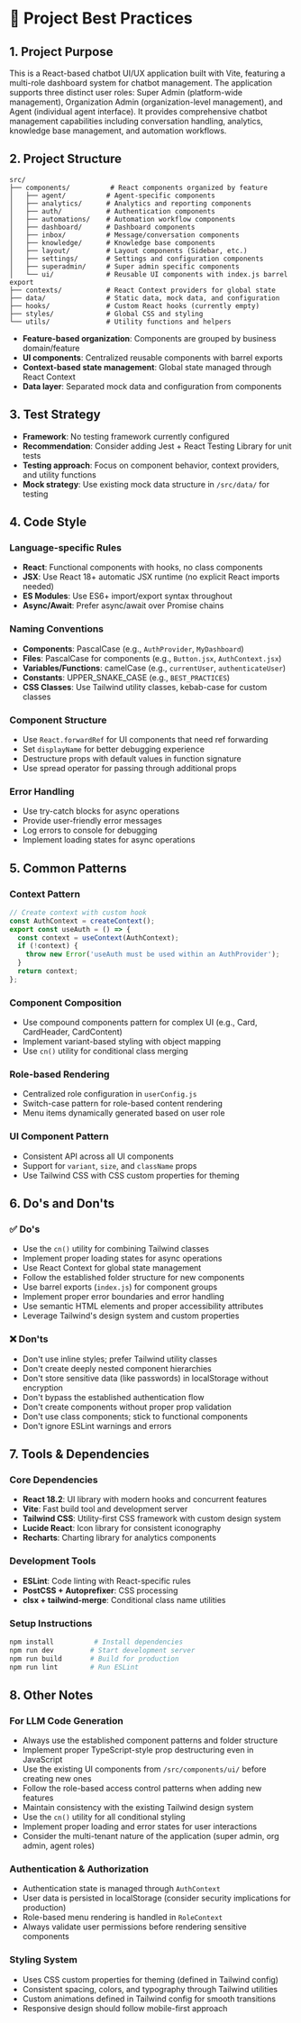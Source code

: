 # 📘 Project Best Practices

## 1. Project Purpose
This is a React-based chatbot UI/UX application built with Vite, featuring a multi-role dashboard system for chatbot management. The application supports three distinct user roles: Super Admin (platform-wide management), Organization Admin (organization-level management), and Agent (individual agent interface). It provides comprehensive chatbot management capabilities including conversation handling, analytics, knowledge base management, and automation workflows.

## 2. Project Structure
```
src/
├── components/          # React components organized by feature
│   ├── agent/          # Agent-specific components
│   ├── analytics/      # Analytics and reporting components
│   ├── auth/           # Authentication components
│   ├── automations/    # Automation workflow components
│   ├── dashboard/      # Dashboard components
│   ├── inbox/          # Message/conversation components
│   ├── knowledge/      # Knowledge base components
│   ├── layout/         # Layout components (Sidebar, etc.)
│   ├── settings/       # Settings and configuration components
│   ├── superadmin/     # Super admin specific components
│   └── ui/             # Reusable UI components with index.js barrel export
├── contexts/           # React Context providers for global state
├── data/               # Static data, mock data, and configuration
├── hooks/              # Custom React hooks (currently empty)
├── styles/             # Global CSS and styling
└── utils/              # Utility functions and helpers
```

- **Feature-based organization**: Components are grouped by business domain/feature
- **UI components**: Centralized reusable components with barrel exports
- **Context-based state management**: Global state managed through React Context
- **Data layer**: Separated mock data and configuration from components

## 3. Test Strategy
- **Framework**: No testing framework currently configured
- **Recommendation**: Consider adding Jest + React Testing Library for unit tests
- **Testing approach**: Focus on component behavior, context providers, and utility functions
- **Mock strategy**: Use existing mock data structure in `/src/data/` for testing

## 4. Code Style

### Language-specific Rules
- **React**: Functional components with hooks, no class components
- **JSX**: Use React 18+ automatic JSX runtime (no explicit React imports needed)
- **ES Modules**: Use ES6+ import/export syntax throughout
- **Async/Await**: Prefer async/await over Promise chains

### Naming Conventions
- **Components**: PascalCase (e.g., `AuthProvider`, `MyDashboard`)
- **Files**: PascalCase for components (e.g., `Button.jsx`, `AuthContext.jsx`)
- **Variables/Functions**: camelCase (e.g., `currentUser`, `authenticateUser`)
- **Constants**: UPPER_SNAKE_CASE (e.g., `BEST_PRACTICES`)
- **CSS Classes**: Use Tailwind utility classes, kebab-case for custom classes

### Component Structure
- Use `React.forwardRef` for UI components that need ref forwarding
- Set `displayName` for better debugging experience
- Destructure props with default values in function signature
- Use spread operator for passing through additional props

### Error Handling
- Use try-catch blocks for async operations
- Provide user-friendly error messages
- Log errors to console for debugging
- Implement loading states for async operations

## 5. Common Patterns

### Context Pattern
```jsx
// Create context with custom hook
const AuthContext = createContext();
export const useAuth = () => {
  const context = useContext(AuthContext);
  if (!context) {
    throw new Error('useAuth must be used within an AuthProvider');
  }
  return context;
};
```

### Component Composition
- Use compound components pattern for complex UI (e.g., Card, CardHeader, CardContent)
- Implement variant-based styling with object mapping
- Use `cn()` utility for conditional class merging

### Role-based Rendering
- Centralized role configuration in `userConfig.js`
- Switch-case pattern for role-based content rendering
- Menu items dynamically generated based on user role

### UI Component Pattern
- Consistent API across all UI components
- Support for `variant`, `size`, and `className` props
- Use Tailwind CSS with CSS custom properties for theming

## 6. Do's and Don'ts

### ✅ Do's
- Use the `cn()` utility for combining Tailwind classes
- Implement proper loading states for async operations
- Use React Context for global state management
- Follow the established folder structure for new components
- Use barrel exports (`index.js`) for component groups
- Implement proper error boundaries and error handling
- Use semantic HTML elements and proper accessibility attributes
- Leverage Tailwind's design system and custom properties

### ❌ Don'ts
- Don't use inline styles; prefer Tailwind utility classes
- Don't create deeply nested component hierarchies
- Don't store sensitive data (like passwords) in localStorage without encryption
- Don't bypass the established authentication flow
- Don't create components without proper prop validation
- Don't use class components; stick to functional components
- Don't ignore ESLint warnings and errors

## 7. Tools & Dependencies

### Core Dependencies
- **React 18.2**: UI library with modern hooks and concurrent features
- **Vite**: Fast build tool and development server
- **Tailwind CSS**: Utility-first CSS framework with custom design system
- **Lucide React**: Icon library for consistent iconography
- **Recharts**: Charting library for analytics components

### Development Tools
- **ESLint**: Code linting with React-specific rules
- **PostCSS + Autoprefixer**: CSS processing
- **clsx + tailwind-merge**: Conditional class name utilities

### Setup Instructions
```bash
npm install          # Install dependencies
npm run dev         # Start development server
npm run build       # Build for production
npm run lint        # Run ESLint
```

## 8. Other Notes

### For LLM Code Generation
- Always use the established component patterns and folder structure
- Implement proper TypeScript-style prop destructuring even in JavaScript
- Use the existing UI components from `/src/components/ui/` before creating new ones
- Follow the role-based access control patterns when adding new features
- Maintain consistency with the existing Tailwind design system
- Use the `cn()` utility for all conditional styling
- Implement proper loading and error states for user interactions
- Consider the multi-tenant nature of the application (super admin, org admin, agent roles)

### Authentication & Authorization
- Authentication state is managed through `AuthContext`
- User data is persisted in localStorage (consider security implications for production)
- Role-based menu rendering is handled in `RoleContext`
- Always validate user permissions before rendering sensitive components

### Styling System
- Uses CSS custom properties for theming (defined in Tailwind config)
- Consistent spacing, colors, and typography through Tailwind utilities
- Custom animations defined in Tailwind config for smooth transitions
- Responsive design should follow mobile-first approach